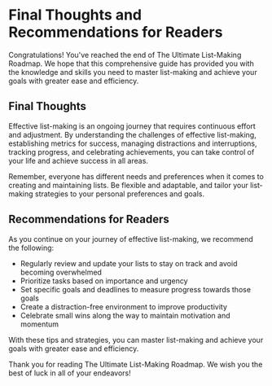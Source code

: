 Final Thoughts and Recommendations for Readers
==========================================================

Congratulations! You've reached the end of The Ultimate List-Making Roadmap. We hope that this comprehensive guide has provided you with the knowledge and skills you need to master list-making and achieve your goals with greater ease and efficiency.

Final Thoughts
--------------

Effective list-making is an ongoing journey that requires continuous effort and adjustment. By understanding the challenges of effective list-making, establishing metrics for success, managing distractions and interruptions, tracking progress, and celebrating achievements, you can take control of your life and achieve success in all areas.

Remember, everyone has different needs and preferences when it comes to creating and maintaining lists. Be flexible and adaptable, and tailor your list-making strategies to your personal preferences and goals.

Recommendations for Readers
---------------------------

As you continue on your journey of effective list-making, we recommend the following:

* Regularly review and update your lists to stay on track and avoid becoming overwhelmed
* Prioritize tasks based on importance and urgency
* Set specific goals and deadlines to measure progress towards those goals
* Create a distraction-free environment to improve productivity
* Celebrate small wins along the way to maintain motivation and momentum

With these tips and strategies, you can master list-making and achieve your goals with greater ease and efficiency.

Thank you for reading The Ultimate List-Making Roadmap. We wish you the best of luck in all of your endeavors!
